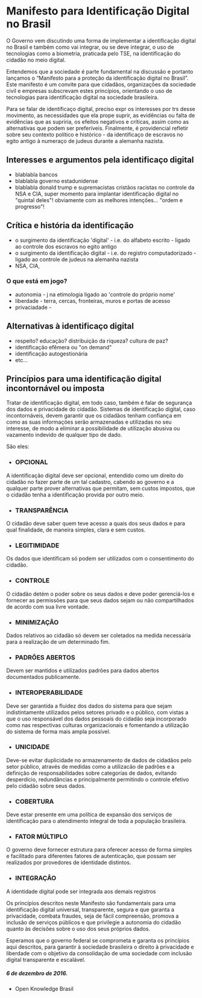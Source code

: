    # Manifesto para Identificação Digital no Brasil

O Governo vem discutindo uma forma de implementar a identificação digital no Brasil e também como vai integrar, ou se deve integrar, o uso de tecnologias como a biometria, praticada pelo TSE, na identificação do cidadão no meio digital.

Entendemos que a sociedade é parte fundamental na discussão e portanto lançamos o “Manifesto para a proteção da identificação digital no Brasil”. Este manifesto é um convite para que cidadãos, organizações da sociedade civil e empresas subscrevam estes princípios, orientando o uso de tecnologias para identificação digital na sociedade brasileira.

Para se falar de identificaço digital,  preciso expr os interesses por trs desse movimento, as necessidades que ela prope suprir, as evidências ou falta de evidências que as supriria, os efeitos negativos e críticas, assim como as alternativas que podem ser preferíveis. Finalmente, é providencial refletir sobre seu contexto político e histórico - da identificaço de escravos no egito antigo à numeraço de judeus durante a alemanha nazista.

## Interesses e argumentos pela identificaço digital

 * blablabla bancos
 * blablabla governo estadunidense
 * blablabla donald trump e supremacistas cristãos racistas no controle da NSA e CIA, super momento para implantar identificação digital no "quintal deles"! obviamente com as melhores intenções... "ordem e progresso"!
 
## Crítica e história da identificação

 * o surgimento da identificação 'digital' - i.e. do alfabeto escrito - ligado ao controle dos escravos no egito antigo
 * o surgimento da identificação digital - i.e. do registro computadorizado - ligado ao controle de judeus na alemanha nazista
 * NSA, CIA, 

### O que está em jogo?

 * autonomia - j na etimologia ligado ao 'controle do próprio nome'
 * liberdade - terra, cercas, fronteiras, muros e portas de acesso
 * privaciadade -

 
## Alternativas à identificaço digital

 * respeito? educação? distribuição da riqueza? cultura de paz?
 * identificação efêmera ou "on demand"
 * identificação autogestionária
 * etc...
 
## Princípios para uma identificação digital incontornável ou imposta

Tratar de identificação digital, em todo caso, também é falar de segurança dos dados e privacidade do cidadão. Sistemas de identificação digital, caso incontornáveis, devem garantir que  os cidadãos tenham confiança em como as suas informações serão armazenadas e utilizadas no seu interesse, de modo a eliminar a possibilidade de utilização abusiva ou vazamento indevido de qualquer tipo de dado. 

São eles:
  
  * ### OPCIONAL 
  A identificação digital deve ser opcional, entendido como um direito do cidadão no fazer parte de um tal cadastro, cabendo ao governo e a qualquer parte prover alternativas que permitam, sem custos impostos, que o cidadão tenha a identificação provida por outro meio.

  * ### TRANSPARÊNCIA 
  O cidadão deve saber quem teve acesso a quais dos seus dados e para qual finalidade, de maneira simples, clara e sem custos.

  * ### LEGITIMIDADE
  Os dados que identificam só podem ser utilizados com o consentimento do cidadão.

  * ### CONTROLE
  O cidadão detém o poder sobre os seus dados e deve poder gerenciá-los e fornecer as permissões para que seus dados sejam ou não compartilhados de acordo com sua livre vontade.

  * ### MINIMIZAÇÃO 
  Dados relativos ao cidadão só devem ser coletados na medida necessária para a realização de um determinado fim.
  
  * ### PADRÕES ABERTOS 
  Devem ser mantidos e utilizados padrões para dados abertos documentados publicamente.

  * ### INTEROPERABILIDADE 
  Deve ser garantida a fluidez dos dados do sistema para que sejam indistintamente utilizados pelos setores privado e o público, com vistas a que o uso responsável dos dados pessoais do cidadão seja incorporado como nas respectivas culturas organizacionais e fomentando a utilização do sistema de forma mais ampla possível.

  * ### UNICIDADE 
  Deve-se evitar duplicidade no armazenamento de dados de cidadãos pelo setor público, através de medidas como a utilizacão de padrões e a definição de responsabilidades sobre categorias de dados, evitando desperdício, redundâncias e principalmente permitindo o controle efetivo pelo cidadão sobre seus dados.

  * ### COBERTURA 
  Deve estar presente em uma política de expansão dos serviços de identificação para o atendimento integral de toda a população brasileira.

  * ### FATOR MÚLTIPLO 
  O governo deve fornecer estrutura para oferecer acesso de forma simples e facilitado para diferentes fatores de autenticação, que possam ser realizados por provedores de identidade distintos.

  * ### INTEGRAÇÃO 
  A identidade digital pode ser integrada aos demais registros


Os princípios descritos neste Manifesto são fundamentais para uma identificação digital universal, transparente, segura e que garanta a privacidade, combata fraudes, seja de fácil compreensão, promova a inclusão de serviços públicos e que privilegie a autonomia do cidadão quanto às decisões sobre o uso dos seus próprios dados.

Esperamos que o governo federal se comprometa e garanta os princípios aqui descritos, para garantir à sociedade brasileira o direito à privacidade e liberdade com o objetivo da consolidação de uma sociedade com inclusão digital transparente e escalável.


##### 6 de dezembro de 2016.

* Open Knowledge Brasil
